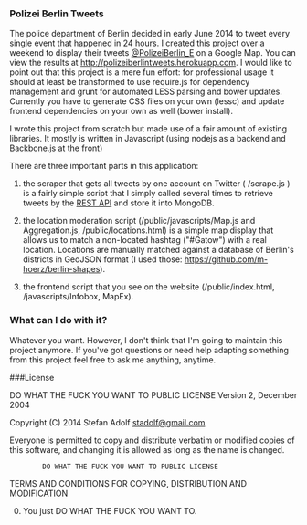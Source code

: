 ### Polizei Berlin Tweets

The police department of Berlin decided in early June 2014 to tweet every single event that happened in 24 hours.
I created this project over a weekend to display their tweets [@PolizeiBerlin_E](https://twitter.com/PolizeiBerlin_E) on a
Google Map. You can view the results at http://polizeiberlintweets.herokuapp.com. I would like to point out that
this project is a mere fun effort: for professional usage it should at least be transformed to use require.js for
dependency management and grunt for automated LESS parsing and bower updates. Currently you have to generate
CSS files on your own (lessc) and update frontend dependencies on your own as well (bower install).

I wrote this project from scratch but made use of a fair amount of existing libraries. It mostly is written
in Javascript (using nodejs as a backend and Backbone.js at the front)

There are three important parts in this application:
1) the scraper that gets all tweets by one account on Twitter ( /scrape.js ) is a fairly simple script that
I simply called several times to retrieve tweets by the [REST API](https://dev.twitter.com/docs/api/1.1/get/statuses/user_timeline)
and store it into MongoDB.

2) the location moderation script (/public/javascripts/Map.js and Aggregation.js, /public/locations.html) is a
simple map display that allows us to match a non-located hashtag ("#Gatow") with a real location. Locations are
manually matched against a database of Berlin's districts in GeoJSON format (I used those: https://github.com/m-hoerz/berlin-shapes).

3) the frontend script that you see on the website (/public/index.html, /javascripts/Infobox, MapEx).

### What can I do with it?
Whatever you want. However, I don't think that I'm going to maintain this project anymore. If you've got questions
or need help adapting something from this project feel free to ask me anything, anytime.

###License

DO WHAT THE FUCK YOU WANT TO PUBLIC LICENSE
                    Version 2, December 2004

 Copyright (C) 2014 Stefan Adolf <stadolf@gmail.com>

 Everyone is permitted to copy and distribute verbatim or modified
 copies of this software, and changing it is allowed as long
 as the name is changed.

            DO WHAT THE FUCK YOU WANT TO PUBLIC LICENSE
   TERMS AND CONDITIONS FOR COPYING, DISTRIBUTION AND MODIFICATION

  0. You just DO WHAT THE FUCK YOU WANT TO.
